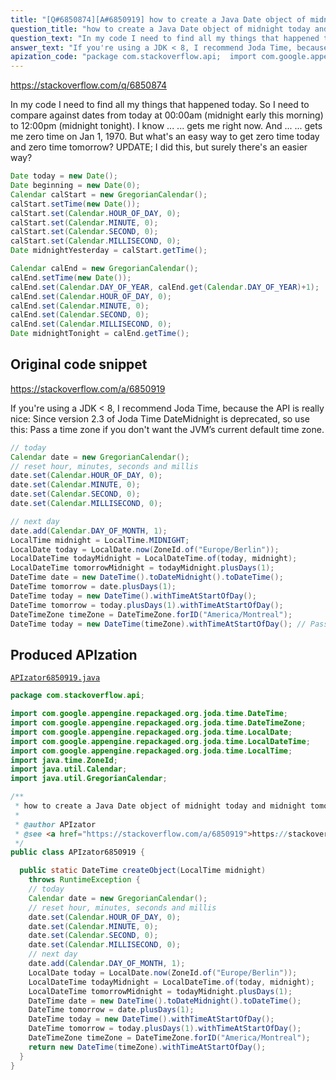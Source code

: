 ```yaml
---
title: "[Q#6850874][A#6850919] how to create a Java Date object of midnight today and midnight tomorrow?"
question_title: "how to create a Java Date object of midnight today and midnight tomorrow?"
question_text: "In my code I need to find all my things that happened today.  So I need to compare against dates from today at 00:00am (midnight early this morning) to 12:00pm (midnight tonight). I know ... ... gets me right now.  And ... ... gets me zero time on Jan 1, 1970.  But what's an easy way to get zero time today and zero time tomorrow? UPDATE; I did this, but surely there's an easier way?"
answer_text: "If you're using a JDK < 8, I recommend Joda Time, because the API is really nice: Since version 2.3 of Joda Time DateMidnight is deprecated, so use this: Pass a time zone if you don't want the JVM’s current default time zone."
apization_code: "package com.stackoverflow.api;  import com.google.appengine.repackaged.org.joda.time.DateTime; import com.google.appengine.repackaged.org.joda.time.DateTimeZone; import com.google.appengine.repackaged.org.joda.time.LocalDate; import com.google.appengine.repackaged.org.joda.time.LocalDateTime; import com.google.appengine.repackaged.org.joda.time.LocalTime; import java.time.ZoneId; import java.util.Calendar; import java.util.GregorianCalendar;  /**  * how to create a Java Date object of midnight today and midnight tomorrow?  *  * @author APIzator  * @see <a href=\"https://stackoverflow.com/a/6850919\">https://stackoverflow.com/a/6850919</a>  */ public class APIzator6850919 {    public static DateTime createObject(LocalTime midnight)     throws RuntimeException {     // today     Calendar date = new GregorianCalendar();     // reset hour, minutes, seconds and millis     date.set(Calendar.HOUR_OF_DAY, 0);     date.set(Calendar.MINUTE, 0);     date.set(Calendar.SECOND, 0);     date.set(Calendar.MILLISECOND, 0);     // next day     date.add(Calendar.DAY_OF_MONTH, 1);     LocalDate today = LocalDate.now(ZoneId.of(\"Europe/Berlin\"));     LocalDateTime todayMidnight = LocalDateTime.of(today, midnight);     LocalDateTime tomorrowMidnight = todayMidnight.plusDays(1);     DateTime date = new DateTime().toDateMidnight().toDateTime();     DateTime tomorrow = date.plusDays(1);     DateTime today = new DateTime().withTimeAtStartOfDay();     DateTime tomorrow = today.plusDays(1).withTimeAtStartOfDay();     DateTimeZone timeZone = DateTimeZone.forID(\"America/Montreal\");     return new DateTime(timeZone).withTimeAtStartOfDay();   } }"
---
```


https://stackoverflow.com/q/6850874

In my code I need to find all my things that happened today.  So I need to compare against dates from today at 00:00am (midnight early this morning) to 12:00pm (midnight tonight).
I know ...
... gets me right now.  And ...
... gets me zero time on Jan 1, 1970.  But what&#x27;s an easy way to get zero time today and zero time tomorrow?
UPDATE; I did this, but surely there&#x27;s an easier way?


```java
Date today = new Date();
Date beginning = new Date(0);
Calendar calStart = new GregorianCalendar();
calStart.setTime(new Date());
calStart.set(Calendar.HOUR_OF_DAY, 0);
calStart.set(Calendar.MINUTE, 0);
calStart.set(Calendar.SECOND, 0);
calStart.set(Calendar.MILLISECOND, 0);
Date midnightYesterday = calStart.getTime();

Calendar calEnd = new GregorianCalendar();
calEnd.setTime(new Date());
calEnd.set(Calendar.DAY_OF_YEAR, calEnd.get(Calendar.DAY_OF_YEAR)+1);
calEnd.set(Calendar.HOUR_OF_DAY, 0);
calEnd.set(Calendar.MINUTE, 0);
calEnd.set(Calendar.SECOND, 0);
calEnd.set(Calendar.MILLISECOND, 0);
Date midnightTonight = calEnd.getTime();
```


## Original code snippet

https://stackoverflow.com/a/6850919

If you&#x27;re using a JDK &lt; 8, I recommend Joda Time, because the API is really nice:
Since version 2.3 of Joda Time DateMidnight is deprecated, so use this:
Pass a time zone if you don&#x27;t want the JVM’s current default time zone.

```java
// today    
Calendar date = new GregorianCalendar();
// reset hour, minutes, seconds and millis
date.set(Calendar.HOUR_OF_DAY, 0);
date.set(Calendar.MINUTE, 0);
date.set(Calendar.SECOND, 0);
date.set(Calendar.MILLISECOND, 0);

// next day
date.add(Calendar.DAY_OF_MONTH, 1);
LocalTime midnight = LocalTime.MIDNIGHT;
LocalDate today = LocalDate.now(ZoneId.of("Europe/Berlin"));
LocalDateTime todayMidnight = LocalDateTime.of(today, midnight);
LocalDateTime tomorrowMidnight = todayMidnight.plusDays(1);
DateTime date = new DateTime().toDateMidnight().toDateTime();
DateTime tomorrow = date.plusDays(1);
DateTime today = new DateTime().withTimeAtStartOfDay();
DateTime tomorrow = today.plusDays(1).withTimeAtStartOfDay();
DateTimeZone timeZone = DateTimeZone.forID("America/Montreal");
DateTime today = new DateTime(timeZone).withTimeAtStartOfDay(); // Pass time zone to constructor.
```

## Produced APIzation

[`APIzator6850919.java`](https://github.com/pasqualesalza/apization-temp-data/raw/master/apizations/java/APIzator6850919.java)

```java
package com.stackoverflow.api;

import com.google.appengine.repackaged.org.joda.time.DateTime;
import com.google.appengine.repackaged.org.joda.time.DateTimeZone;
import com.google.appengine.repackaged.org.joda.time.LocalDate;
import com.google.appengine.repackaged.org.joda.time.LocalDateTime;
import com.google.appengine.repackaged.org.joda.time.LocalTime;
import java.time.ZoneId;
import java.util.Calendar;
import java.util.GregorianCalendar;

/**
 * how to create a Java Date object of midnight today and midnight tomorrow?
 *
 * @author APIzator
 * @see <a href="https://stackoverflow.com/a/6850919">https://stackoverflow.com/a/6850919</a>
 */
public class APIzator6850919 {

  public static DateTime createObject(LocalTime midnight)
    throws RuntimeException {
    // today
    Calendar date = new GregorianCalendar();
    // reset hour, minutes, seconds and millis
    date.set(Calendar.HOUR_OF_DAY, 0);
    date.set(Calendar.MINUTE, 0);
    date.set(Calendar.SECOND, 0);
    date.set(Calendar.MILLISECOND, 0);
    // next day
    date.add(Calendar.DAY_OF_MONTH, 1);
    LocalDate today = LocalDate.now(ZoneId.of("Europe/Berlin"));
    LocalDateTime todayMidnight = LocalDateTime.of(today, midnight);
    LocalDateTime tomorrowMidnight = todayMidnight.plusDays(1);
    DateTime date = new DateTime().toDateMidnight().toDateTime();
    DateTime tomorrow = date.plusDays(1);
    DateTime today = new DateTime().withTimeAtStartOfDay();
    DateTime tomorrow = today.plusDays(1).withTimeAtStartOfDay();
    DateTimeZone timeZone = DateTimeZone.forID("America/Montreal");
    return new DateTime(timeZone).withTimeAtStartOfDay();
  }
}

```